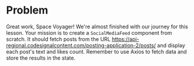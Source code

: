 # Problem
Great work, Space Voyager! We're almost finished with our journey for this 
lesson. Your mission is to create a `SocialMediaFeed` component from scratch. 
It should fetch posts from the URL https://api-regional.codesignalcontent.com/posting-application-2/posts/ and display each post's text and likes count. 
Remember to use Axios to fetch data and store the results in the state.

